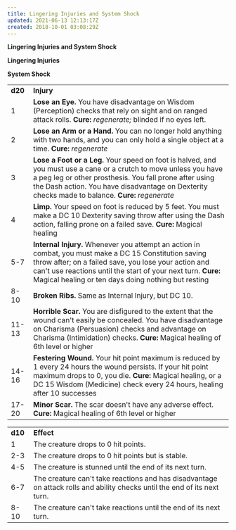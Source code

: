 ```yaml
---
title: Lingering Injuries and System Shock
updated: 2021-06-13 12:13:17Z
created: 2018-10-01 03:08:29Z
---
```


**Lingering Injuries and System Shock**

**Lingering Injuries**

**System Shock**

|         |                                                                                                                                                                                                                                                                                         |
|---------|-----------------------------------------------------------------------------------------------------------------------------------------------------------------------------------------------------------------------------------------------------------------------------------------|
| **d20** | **Injury**                                                                                                                                                                                                                                                                              |
| 1       | **Lose an Eye.** You have disadvantage on Wisdom (Perception) checks that rely on sight and on ranged attack rolls. **Cure:** *regenerate;* blinded if no eyes left.                                                                                                                    |
| 2       | **Lose an Arm or a Hand.** You can no longer hold anything with two hands, and you can only hold a single object at a time. **Cure:** *regenerate*                                                                                                                                      |
| 3       | **Lose a Foot or a Leg.** Your speed on foot is halved, and you must use a cane or a crutch to move unless you have a peg leg or other prosthesis. You fall prone after using the Dash action. You have disadvantage on Dexterity checks made to balance. **Cure:** *regenerate*        |
| 4       | **Limp.** Your speed on foot is reduced by 5 feet. You must make a DC 10 Dexterity saving throw after using the Dash action, falling prone on a failed save. **Cure:** Magical healing                                                                                                  |
| 5-7     | **Internal Injury.** Whenever you attempt an action in combat, you must make a DC 15 Constitution saving throw after; on a failed save, you lose your action and can't use reactions until the start of your next turn. **Cure:** Magical healing or ten days doing nothing but resting |
| 8-10    | **Broken Ribs.** Same as Internal Injury, but DC 10.                                                                                                                                                                                                                                    |
| 11-13   | **Horrible Scar.** You are disfigured to the extent that the wound can't easily be concealed. You have disadvantage on Charisma (Persuasion) checks and advantage on Charisma (Intimidation) checks. **Cure:** Magical healing of 6th level or higher                                   |
| 14-16   | **Festering Wound.** Your hit point maximum is reduced by 1 every 24 hours the wound persists. If your hit point maximum drops to 0, you die. **Cure:** Magical healing, or a DC 15 Wisdom (Medicine) check every 24 hours, healing after 10 successes                                  |
| 17-20   | **Minor Scar.** The scar doesn't have any adverse effect. **Cure:** Magical healing of 6th level or higher                                                                                                                                                                              |

|         |                                                                                                                           |
|---------|---------------------------------------------------------------------------------------------------------------------------|
| **d10** | **Effect**                                                                                                                |
| 1       | The creature drops to 0 hit points.                                                                                       |
| 2-3     | The creature drops to 0 hit points but is stable.                                                                         |
| 4-5     | The creature is stunned until the end of its next turn.                                                                   |
| 6-7     | The creature can't take reactions and has disadvantage on attack rolls and ability checks until the end of its next turn. |
| 8-10    | The creature can't take reactions until the end of its next turn.                                                         |

